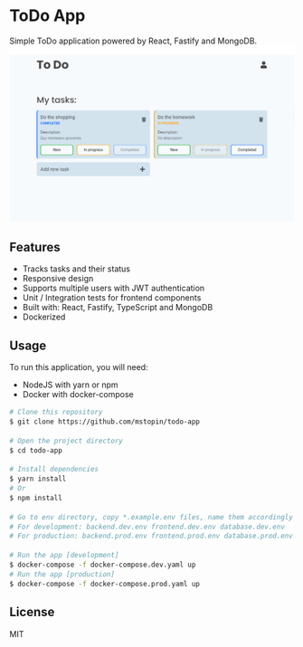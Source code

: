ToDo App
===

Simple ToDo application powered by React, Fastify and MongoDB.
![Demo](docs/demo.png)

## Features
- Tracks tasks and their status
- Responsive design
- Supports multiple users with JWT authentication
- Unit / Integration tests for frontend components
- Built with: React, Fastify, TypeScript and MongoDB
- Dockerized

## Usage
To run this application, you will need:
- NodeJS with yarn or npm
- Docker with docker-compose 

```bash
# Clone this repository
$ git clone https://github.com/mstopin/todo-app

# Open the project directory
$ cd todo-app

# Install dependencies
$ yarn install
# Or
$ npm install

# Go to env directory, copy *.example.env files, name them accordingly and type in empty secrets
# For development: backend.dev.env frontend.dev.env database.dev.env
# For production: backend.prod.env frontend.prod.env database.prod.env

# Run the app [development]
$ docker-compose -f docker-compose.dev.yaml up
# Run the app [production]
$ docker-compose -f docker-compose.prod.yaml up
```

## License
MIT